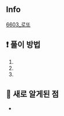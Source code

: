 ## Info
<a href="https://www.acmicpc.net/problem/6603" rel="nofollow">6603_로또</a>

## ❗ 풀이 방법
1. 
2. 
3. 

## 🙂 새로 알게된 점

* 

